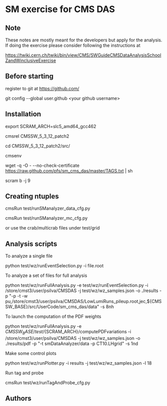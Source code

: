 SM exercise for CMS DAS
=======================

Note
----

These notes are mostly meant for the developers but apply for the analysis.
If doing the exercise please consider following the instructions at

https://twiki.cern.ch/twiki/bin/view/CMS/SWGuideCMSDataAnalysisSchoolZandWinclusiveExercise


Before starting
---------------

register to git at https://github.com/ 

git config --global user.github &lt;your github username&gt;

Installation
------------

export SCRAM_ARCH=slc5_amd64_gcc462

cmsrel CMSSW_5_3_12_patch2

cd CMSSW_5_3_12_patch2/src/

cmsenv

wget -q -O - --no-check-certificate https://raw.github.com/pfs/sm_cms_das/master/TAGS.txt | sh

scram b -j 9

Creating ntuples
----------------

cmsRun test/runSManalyzer_data_cfg.py

cmsRun test/runSManalyzer_mc_cfg.py

or use the crab/multicrab files under test/grid

Analysis scripts
----------------

To analyze a single file

python test/wz/runEventSelection.py -i file.root

To analyze a set of files for full analysis

python test/wz/runFullAnalysis.py -e test/wz/runEventSelection.py -i /store/cmst3/user/psilva/CMSDAS -j test/wz/wz_samples.json -o ./results -p "-p -t -w pu,/store/cmst3/user/psilva/CMSDAS/LowLumiRuns_pileup.root,jec,${CMSSW_BASE}/src/UserCode/sm_cms_das/data" -s 8nh 

To launch the computation of the PDF weights

python test/wz/runFullAnalysis.py -e ${CMSSW_BASE}/test/${SCRAM_ARCH}/computePDFvariations -i /store/cmst3/user/psilva/CMSDAS -j test/wz/wz_samples.json -o ./results/pdf -p "-t smDataAnalyzer/data -p CT10.LHgrid" -s 1nd 

Make some control plots

python test/wz/runPlotter.py -i results -j test/wz/wz_samples.json -l 18

Run tag and probe

cmsRun test/wz/runTagAndProbe_cfg.py 


Authors
-------
